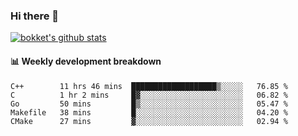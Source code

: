 ### Hi there 👋
[![bokket's github stats](https://github-readme-stats.vercel.app/api?username=bokket&show_icons=true&count_private=true)](https://github.com/anuraghazra/github-readme-stats)

#### :bar_chart: Weekly development breakdown
<!--START_SECTION:waka-->
```text
C++        11 hrs 46 mins  ███████████████████▒░░░░░   76.85 % 
C          1 hr 2 mins     █▓░░░░░░░░░░░░░░░░░░░░░░░   06.82 % 
Go         50 mins         █▒░░░░░░░░░░░░░░░░░░░░░░░   05.47 % 
Makefile   38 mins         █░░░░░░░░░░░░░░░░░░░░░░░░   04.20 % 
CMake      27 mins         ▓░░░░░░░░░░░░░░░░░░░░░░░░   02.94 % 
```
<!--END_SECTION:waka-->
